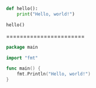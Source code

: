 ```python
def hello():
    print("Hello, world!")

hello()

```

=======================

```go
package main

import "fmt"

func main() {
    fmt.Println("Hello, world!")
}

```
